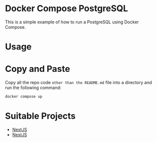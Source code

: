 # Docker Compose PostgreSQL
This is a simple example of how to run a PostgreSQL using Docker Compose.

# Usage

# Copy and Paste
Copy all the repo code `other than the README.md` file into a directory and run the following command:
```bash
docker compose up
```

# Suitable Projects
- [NextJS](https://nextjs.org/)
- [NestJS](https://nestjs.com/)
